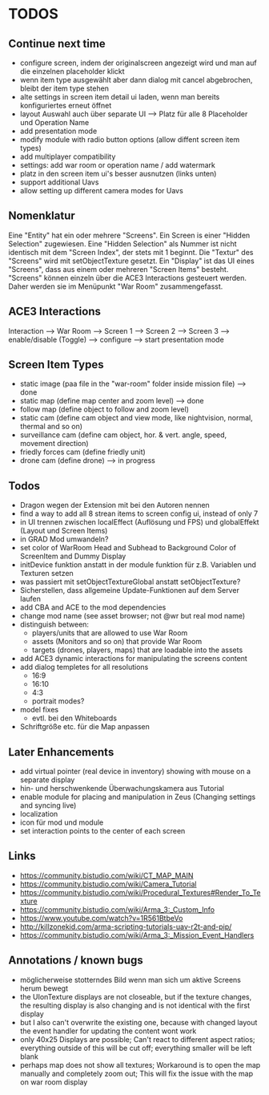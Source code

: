 # TODOS

## Continue next time

- configure screen, indem der originalscreen angezeigt wird und man auf die einzelnen placeholder klickt
- wenn item type ausgewählt aber dann dialog mit cancel abgebrochen, bleibt der item type stehen
- alte settings in screen item detail ui laden, wenn man bereits konfiguriertes erneut öffnet
- layout Auswahl auch über separate UI --> Platz für alle 8 Placeholder und Operation Name
- add presentation mode
- modify module with radio button options (allow diffent screen item types)
- add multiplayer compatibility
- settings: add war room or operation name / add watermark
- platz in den screen item ui's besser ausnutzen (links unten)
- support additional Uavs
- allow setting up different camera modes for Uavs

## Nomenklatur

Eine "Entity" hat ein oder mehrere "Screens". Ein Screen is einer "Hidden Selection" zugewiesen. Eine "Hidden Selection" als Nummer ist nicht identisch mit dem "Screen Index", der stets mit
1 beginnt. Die "Textur" des "Screens" wird mit setObjectTexture gesetzt. Ein "Display" ist das UI eines "Screens", dass aus einem oder mehreren "Screen Items" besteht. "Screens" können einzeln
über die ACE3 Interactions gesteuert werden. Daher werden sie im Menüpunkt "War Room" zusammengefasst.

## ACE3 Interactions

Interaction --> War Room --> Screen 1
                         --> Screen 2
                         --> Screen 3 --> enable/disable (Toggle)
                                      --> configure
                                      --> start presentation mode

## Screen Item Types

- static image (paa file in the "war-room" folder inside mission file) --> done
- static map (define map center and zoom level) --> done
- follow map (define object to follow and zoom level)
- static cam (define cam object and view mode, like nightvision, normal, thermal and so on)
- surveillance cam (define cam object, hor. & vert. angle, speed, movement direction)
- friedly forces cam (define friedly unit)
- drone cam (define drone) --> in progress

## Todos

- Dragon wegen der Extension mit bei den Autoren nennen
- find a way to add all 8 strean items to screen config ui, instead of only 7
- in UI trennen zwischen localEffect (Auflösung und FPS) und globalEffekt (Layout und Screen Items)
- in GRAD Mod umwandeln?
- set color of WarRoom Head and Subhead to Background Color of ScreenItem and Dummy Display
- initDevice funktion anstatt in der module funktion für z.B. Variablen und Texturen setzen
- was passiert mit setObjectTextureGlobal anstatt setObjectTexture?
- Sicherstellen, dass allgemeine Update-Funktionen auf dem Server laufen
- add CBA and ACE to the mod dependencies
- change mod name (see asset browser; not @wr but real mod name)
- distinguish between:
  - players/units that are allowed to use War Room
  - assets (Monitors and so on) that provide War Room
  - targets (drones, players, maps) that are loadable into the assets
- add ACE3 dynamic interactions for manipulating the screens content
- add dialog templetes for all resolutions
  - 16:9
  - 16:10
  - 4:3
  - portrait modes?
- model fixes
  - evtl. bei den Whiteboards
- Schriftgröße etc. für die Map anpassen

## Later Enhancements

- add virtual pointer (real device in inventory) showing with mouse on a separate display
- hin- und herschwenkende Überwachungskamera aus Tutorial
- enable module for placing and manipulation in Zeus (Changing settings and syncing live)
- localization
- icon für mod und module
- set interaction points to the center of each screen

## Links

- <https://community.bistudio.com/wiki/CT_MAP_MAIN>
- <https://community.bistudio.com/wiki/Camera_Tutorial>
- <https://community.bistudio.com/wiki/Procedural_Textures#Render_To_Texture>
- <https://community.bistudio.com/wiki/Arma_3:_Custom_Info>
- <https://www.youtube.com/watch?v=1R561BtbeVo>
- <http://killzonekid.com/arma-scripting-tutorials-uav-r2t-and-pip/>
- <https://community.bistudio.com/wiki/Arma_3:_Mission_Event_Handlers>

## Annotations / known bugs

- möglicherweise stotterndes Bild wenn man sich um aktive Screens herum bewegt
- the UIonTexture displays are not closeable, but if the texture changes, the resulting display is also changing and is not identical with the first display
- but I also can't overwrite the existing one, because with changed layout the event handler for updating the content wont work
- only 40x25 Displays are possible; Can't react to different aspect ratios; everything outside of this will be cut off; everything smaller will be left blank
- perhaps map does not show all textures; Workaround is to open the map manually and completely zoom out; This will fix the issue with the map on war room display
